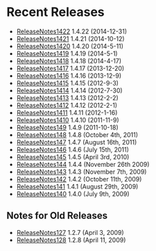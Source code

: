 # Recent Releases #
  * [ReleaseNotes1422](ReleaseNotes1422.md) 1.4.22 (2014-12-31)
  * [ReleaseNotes1421](ReleaseNotes1421.md) 1.4.21 (2014-10-12)
  * [ReleaseNotes1420](ReleaseNotes1420.md) 1.4.20 (2014-5-11)
  * [ReleaseNotes1419](ReleaseNotes1419.md) 1.4.19 (2014-5-1)
  * [ReleaseNotes1418](ReleaseNotes1418.md) 1.4.18 (2014-4-17)
  * [ReleaseNotes1417](ReleaseNotes1417.md) 1.4.17 (2013-12-20)
  * [ReleaseNotes1416](ReleaseNotes1416.md) 1.4.16 (2013-12-9)
  * [ReleaseNotes1415](ReleaseNotes1415.md) 1.4.15 (2012-9-3)
  * [ReleaseNotes1414](ReleaseNotes1414.md) 1.4.14 (2012-7-30)
  * [ReleaseNotes1413](ReleaseNotes1413.md) 1.4.13 (2012-2-2)
  * [ReleaseNotes1412](ReleaseNotes1412.md) 1.4.12 (2012-2-1)
  * [ReleaseNotes1411](ReleaseNotes1411.md) 1.4.11 (2012-1-16)
  * [ReleaseNotes1410](ReleaseNotes1410.md) 1.4.10 (2011-11-9)
  * [ReleaseNotes149](ReleaseNotes149.md) 1.4.9 (2011-10-18)
  * [ReleaseNotes148](ReleaseNotes148.md) 1.4.8 (October 4th, 2011)
  * [ReleaseNotes147](ReleaseNotes147.md) 1.4.7 (August 16th, 2011)
  * [ReleaseNotes146](ReleaseNotes146.md) 1.4.6 (July 15th, 2011)
  * [ReleaseNotes145](ReleaseNotes145.md) 1.4.5 (April 3rd, 2010)
  * [ReleaseNotes144](ReleaseNotes144.md) 1.4.4 (November 26th 2009)
  * [ReleaseNotes143](ReleaseNotes143.md) 1.4.3 (November 7th, 2009)
  * [ReleaseNotes142](ReleaseNotes142.md) 1.4.2 (October 11th, 2009)
  * [ReleaseNotes141](ReleaseNotes141.md) 1.4.1 (August 29th, 2009)
  * [ReleaseNotes140](ReleaseNotes140.md) 1.4.0 (July 9th, 2009)

## Notes for Old Releases ##
  * [ReleaseNotes127](ReleaseNotes127.md) 1.2.7 (April 3, 2009)
  * [ReleaseNotes128](ReleaseNotes128.md) 1.2.8 (April 11, 2009)